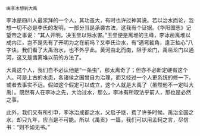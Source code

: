     由李冰想到大禹 

   李冰是四川人最崇拜的一个人，其功虽大，有时也许过神其说。若以治水而论，我想一切不必是李氏的发明，一部分当是承袭古法，这我有个证据。《华阳国志》记望帝之事说：“其人开明，决玉垒以除水害。”玉垒便是离堆的主峰，李冰凿离堆以成内江，岂不是先有了开明为之在前吗？又李氏治水，有“遇弯截角，逢正抽心”八字诀。我们看了大禹治水，也不外乎此。黄河由北而南，阻于龙门，禹凿龙门以通河，这又是凿离堆以前的方法了。

   大禹这个人，我们自不必认他是“一条虫”，那太离奇了；但亦不必断定硬有这个人。可是上古的水患，各诸侯之国曾自为治理，而又经过一个人更系统的修一下，或者去事实不远。假如这个假定可以成立，这个人就是大禹了（虽然他不一定叫大禹）。既然有人在李冰之先，大治过水，那么，李冰有所取法乎前人，那也是必然之事。

   此外，我们又有所引申，李冰治成都之水，父启子继，费了许多时候。禹治全国之水，却只九年，应当是不可能。所以《禹贡》一篇，我们可以用孟轲之言，尽信书：“则不如无书。”

